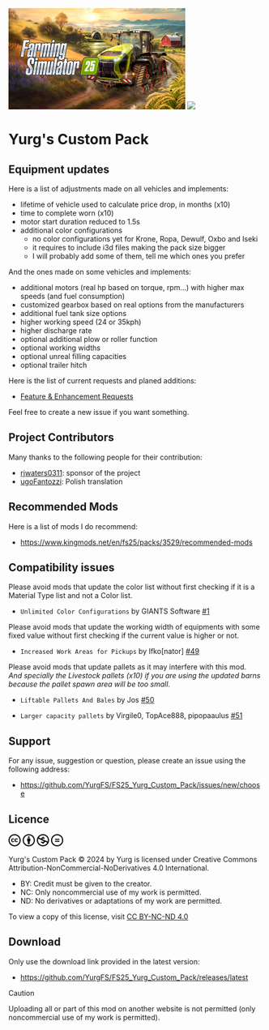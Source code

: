 <img src="./fs/fs25.jpg" height="200"/> <img src="modScreen.png" height="200"/>

# Yurg's Custom Pack

## Equipment updates

Here is a list of adjustments made on all vehicles and implements:
- lifetime of vehicle used to calculate price drop, in months (x10)
- time to complete worn (x10)
- motor start duration reduced to 1.5s
- additional color configurations
    - no color configurations yet for Krone, Ropa, Dewulf, Oxbo and Iseki
    - it requires to include i3d files making the pack size bigger
    - I will probably add some of them, tell me which ones you prefer

And the ones made on some vehicles and implements:
- additional motors (real hp based on torque, rpm...) with higher max speeds (and fuel consumption)
- customized gearbox based on real options from the manufacturers
- additional fuel tank size options
- higher working speed (24 or 35kph)
- higher discharge rate
- optional additional plow or roller function
- optional working widths
- optional unreal filling capacities
- optional trailer hitch

Here is the list of current requests and planed additions:
- [Feature & Enhancement Requests](https://github.com/YurgFS/FS25_Yurg_Custom_Pack/issues?q=is%3Aopen+is%3Aissue+label%3Aenhancement%2Cfeature)

Feel free to create a new issue if you want something.


## Project Contributors

Many thanks to the following people for their contribution:
- [rjwaters0311](https://www.kingmods.net/en/profile/rjwaters0311): sponsor of the project
- [ugoFantozzi](https://www.kingmods.net/en/profile/ugofantozzi): Polish translation


## Recommended Mods

Here is a list of mods I do recommend:
- https://www.kingmods.net/en/fs25/packs/3529/recommended-mods


## Compatibility issues

Please avoid mods that update the color list without first checking if it is a Material Type list and not a Color list.

- `Unlimited Color Configurations` by GIANTS Software [#1](https://github.com/YurgFS/FS25_Yurg_Custom_Pack/issues/1)

Please avoid mods that update the working width of equipments with some fixed value without first checking if the current value is higher or not.

- `Increased Work Areas for Pickups` by Ifko[nator] [#49](https://github.com/YurgFS/FS25_Yurg_Custom_Pack/issues/49)

Please avoid mods that update pallets as it may interfere with this mod.<br>*And specially the Livestock pallets (x10) if you are using the updated barns because the pallet spawn area will be too small.*

- `Liftable Pallets And Bales`  by Jos [#50](https://github.com/YurgFS/FS25_Yurg_Custom_Pack/issues/50)

- `Larger capacity pallets` by Virgile0, TopAce888, pipopaaulus [#51](https://github.com/YurgFS/FS25_Yurg_Custom_Pack/issues/51)


## Support

For any issue, suggestion or question, please create an issue using the following address:
- https://github.com/YurgFS/FS25_Yurg_Custom_Pack/issues/new/choose


## Licence

<picture>
  <source media="(prefers-color-scheme: dark)" srcset="./cc/cc-logo-white.svg">
  <source media="(prefers-color-scheme: light)" srcset="./cc/cc-logo-black.svg">
  <img alt="Creative Commons" src="./cc/cc-logo.svg" width="24">
</picture>
<picture>
  <source media="(prefers-color-scheme: dark)" srcset="./cc/cc-by-white.svg">
  <source media="(prefers-color-scheme: light)" srcset="./cc/cc-by-black.svg">
  <img alt="Creative Commons" src="./cc/cc-by.svg" width="24">
</picture>
<picture>
  <source media="(prefers-color-scheme: dark)" srcset="./cc/cc-nc-white.svg">
  <source media="(prefers-color-scheme: light)" srcset="./cc/cc-nc-black.svg">
  <img alt="Creative Commons" src="./cc/cc-nc.svg" width="24">
</picture>
<picture>
  <source media="(prefers-color-scheme: dark)" srcset="./cc/cc-nd-white.svg">
  <source media="(prefers-color-scheme: light)" srcset="./cc/cc-nd-black.svg">
  <img alt="Creative Commons" src="./cc/cc-nd.svg" width="24">
</picture>

Yurg's Custom Pack © 2024 by Yurg is licensed under Creative Commons Attribution-NonCommercial-NoDerivatives 4.0 International.
- BY: Credit must be given to the creator.
- NC: Only noncommercial use of my work is permitted.
- ND: No derivatives or adaptations of my work are permitted.

To view a copy of this license, visit [CC BY-NC-ND 4.0](https://creativecommons.org/licenses/by-nc-nd/4.0/)


## Download

Only use the download link provided in the latest version:
- https://github.com/YurgFS/FS25_Yurg_Custom_Pack/releases/latest

> [!CAUTION]
> Uploading all or part of this mod on another website is not permitted (only noncommercial use of my work is permitted).
